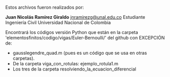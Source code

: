 Estos archivos fueron realizados por:

**Juan Nicolás Ramírez Giraldo** jnramirezg@unal.edu.co
Estudiante Ingeniería Civil
Universidad Nacional de Colombia


Encontrará los códigos versión Python que están en la carpeta 'elementosfinitos/codigo/vigas/Euler-Bernoulli/' del github con EXCEPCIÓN de:
- gausslegendre_quad.m (pues es un código que se usa en otras carpetas).
- De la carpeta viga_con_rotulas: ejemplo_rotula1.m
- Los tres de la carpeta resolviendo_la_ecuacion_diferencial
